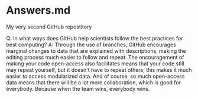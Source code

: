 # Answers.md
My very second GitHub repostitory

Q: In what ways does GitHub help scientists follow the best practices for best computing?
A: Through the use of branches, GitHub encourages marginal changes to data that are explained with descriptions, making the editing process much easier to follow and repeat. The encouragement of making your code open-access also facilitates means that your code still may repeat yourself, but it doesn't have to repeat others; this makes it much easier to access modularized data. And of course, so much open-access data means that there will be a lot more collaboration, which is good for everybody. Because when the team wins, everybody wins.
